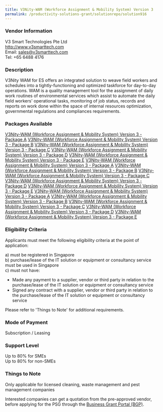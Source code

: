 ```yaml
---
title: V3Nity-WAM (Workforce Assignment & Mobility System) Version 3 
permalink: /productivity-solutions-grant/solutionrepo/solution916
---
```


### Vendor Information
V3 Smart Technologies Pte Ltd<br>http://www.v3smarttech.com<br>Email: sales@v3smarttech.com<br>Tel: +65 6488 4176

### Description

V3Nity WAM for ES offers an integrated solution to weave field workers and schedules into a tightly-functioning and optimized taskforce for day-to-day operations. WAM is a quality management tool for the assignment of daily work routines of environmental services which assist to automate the daily field workers' operational tasks, monitoring of job status, records and reports on work done within the space of internal resources optimization, governmental regulations and compliances requirements.

### Packages Available

<a href='https://www.gobusiness.gov.sg/images/psg/V3_Smart_Technologies_20190019_Annex_3_20200625142705_Part_1.pdf' target='_blank'>V3Nity-WAM (Workforce Assignment & Mobility System) Version 3 - Package A</a>
<a href='https://www.gobusiness.gov.sg/images/psg/V3_Smart_Technologies_20190019_Annex_3_20200625142705_Part_2.pdf' target='_blank'>V3Nity-WAM (Workforce Assignment & Mobility System) Version 3 - Package B</a>
<a href='https://www.gobusiness.gov.sg/images/psg/V3_Smart_Technologies_20190019_Annex_3_20200625142705_Part_3.pdf' target='_blank'>V3Nity-WAM (Workforce Assignment & Mobility System) Version 3 - Package C</a>
<a href='https://www.gobusiness.gov.sg/images/psg/V3_Smart_Technologies_20190019_Annex_3_20200625142705_Part_4.pdf' target='_blank'>V3Nity-WAM (Workforce Assignment & Mobility System) Version 3 - Package D</a>
<a href='https://www.gobusiness.gov.sg/images/psg/V3_Smart_Technologies_20190019_Annex_3_20200625142705_Part_5.pdf' target='_blank'>V3Nity-WAM (Workforce Assignment & Mobility System) Version 3 - Package E</a>
<a href='https://www.gobusiness.gov.sg/images/psg/V3_Smart_Technologies_20190019_Annex_3_20200625142705_Part_1.pdf' target='_blank'>V3Nity-WAM (Workforce Assignment & Mobility System) Version 3 - Package A</a>
<a href='https://www.gobusiness.gov.sg/images/psg/V3_Smart_Technologies_20190019_Annex_3_20200625142705_Part_2.pdf' target='_blank'>V3Nity-WAM (Workforce Assignment & Mobility System) Version 3 - Package B</a>
<a href='https://www.gobusiness.gov.sg/images/psg/V3_Smart_Technologies_20190019_Annex_3_20200625142705_Part_3.pdf' target='_blank'>V3Nity-WAM (Workforce Assignment & Mobility System) Version 3 - Package C</a>
<a href='https://www.gobusiness.gov.sg/images/psg/V3_Smart_Technologies_20190019_Annex_3_20200625142705_Part_4.pdf' target='_blank'>V3Nity-WAM (Workforce Assignment & Mobility System) Version 3 - Package D</a>
<a href='https://www.gobusiness.gov.sg/images/psg/V3_Smart_Technologies_20190019_Annex_3_20200625142705_Part_5.pdf' target='_blank'>V3Nity-WAM (Workforce Assignment & Mobility System) Version 3 - Package E</a>
<a href='https://www.gobusiness.gov.sg/images/psg/V3_Smart_Technologies_20190019_Annex_3_20200625142705_Part_1.pdf' target='_blank'>V3Nity-WAM (Workforce Assignment & Mobility System) Version 3 - Package A</a>
<a href='https://www.gobusiness.gov.sg/images/psg/V3_Smart_Technologies_20190019_Annex_3_20200625142705_Part_2.pdf' target='_blank'>V3Nity-WAM (Workforce Assignment & Mobility System) Version 3 - Package B</a>
<a href='https://www.gobusiness.gov.sg/images/psg/V3_Smart_Technologies_20190019_Annex_3_20200625142705_Part_3.pdf' target='_blank'>V3Nity-WAM (Workforce Assignment & Mobility System) Version 3 - Package C</a>
<a href='https://www.gobusiness.gov.sg/images/psg/V3_Smart_Technologies_20190019_Annex_3_20200625142705_Part_4.pdf' target='_blank'>V3Nity-WAM (Workforce Assignment & Mobility System) Version 3 - Package D</a>
<a href='https://www.gobusiness.gov.sg/images/psg/V3_Smart_Technologies_20190019_Annex_3_20200625142705_Part_5.pdf' target='_blank'>V3Nity-WAM (Workforce Assignment & Mobility System) Version 3 - Package E</a>

### Eligibility Criteria

Applicants must meet the following eligibility criteria at the point of application:

a) must be registered in Singapore <br>
b) purchase/lease of the IT solution or equipment or consultancy service must be used in Singapore <br>
c) must not have:
- Made any payment to a supplier, vendor or third party in relation to the purchase/lease of the IT solution or equipment or consultancy service
- Signed any contract with a supplier, vendor or third party in relation to the purchase/lease of the IT solution or equipment or consultancy service

Please refer to 'Things to Note' for additional requirements.

### Mode of Payment
Subscription / Leasing

### Support Level
Up to 80% for SMEs <br>
Up to 80% for non-SMEs

### Things to Note
Only applicable for licensed cleaning, waste management and pest management companies

Interested companies can get a quotation from the pre-approved vendor, before applying for the PSG through the <a target='_blank' href='https://www.businessgrants.gov.sg/'>Business Grant Portal (BGP)</a>.
